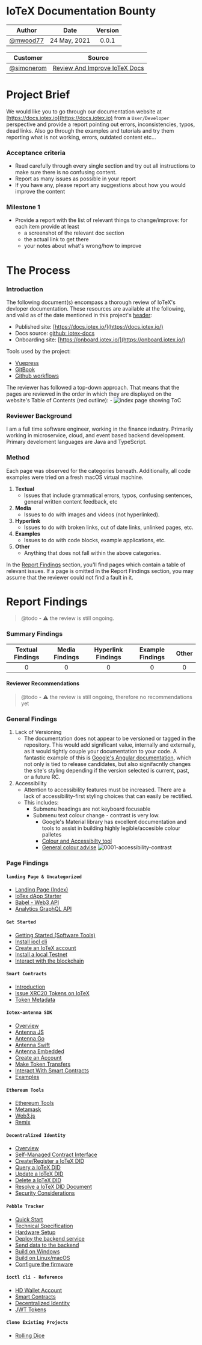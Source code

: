 # IoTeX Documentation Bounty

| Author          | Date           | Version  |
| :-------------: | :------------: | :------: |
| [@mwood77](https://github.com/mwood77) |  24 May, 2021  |  0.0.1   |

| Customer        | Source           |
| :-------------: | :-------------:  | 
| [@simonerom](https://github.com/simonerom) | [Review And Improve IoTeX Docs](https://gitcoin.co/issue/iotexproject/halogrants/32/100025753) |


# Project Brief
We would like you to go through our documentation website at [https://docs.iotex.io](https://docs.iotex.io) from a `User/Developer` perspective and provide a report pointing out errors, inconsistencies, typos, dead links. Also go through the examples and tutorials and try them reporting what is not working, errors, outdated content etc...

### Acceptance criteria
- Read carefully through every single section and try out all instructions to make sure there is no confusing content.
- Report as many issues as possible in your report
- If you have any, please report any suggestions about how you would improve the content

### Milestone 1
- Provide a report with the list of relevant things to change/improve: for each item provide at least
    - a screenshot of the relevant doc section
    - the actual link to get there
    - your notes about what's wrong/how to improve

# The Process
### Introduction
The following document(s) encompass a thorough review of IoTeX's devloper documentation. These resources are available at the following, and valid as of the date mentioned in this project's [header](#iotex-documentation-bounty):
- Published site: [https://docs.iotex.io/](https://docs.iotex.io/)
- Docs source: [github: iotex-docs](https://github.com/iotexproject/iotex-docs)
- Onboarding site: [https://onboard.iotex.io/](https://onboard.iotex.io/)

Tools used by the project:
- [Vuepress](https://vuepress.vuejs.org/config/)
- [GitBook](https://docs.gitbook.com/)
- [Github workflows](https://github.com/iotexproject/iotex-docs/blob/master/.github/workflows/deploy.yml)

The reviewer has followed a top-down approach. That means that the pages are reviewed in the order in which they are displayed on the website's Table of Contents (red outline):
    - ![index page showing ToC](./images/index.jpg)

### Reviewer Background
I am a full time software engineer, working in the finance industry. Primarily working in microservice, cloud, and event based backend development. Primary develoment languages are Java and TypeScript.

### Method
Each page was observed for the categories beneath. Additionally, all code examples were tried on a fresh macOS virtual machine.
1. **Textual**
    - Issues that include grammatical errors, typos, confusing sentences, general written content feedback, etc
1. **Media**
    - Issues to do with images and videos (not hyperlinked).
1. **Hyperlink**
    - Issues to do with broken links, out of date links, unlinked pages, etc.
1. **Examples**
    - Issues to do with code blocks, example applications, etc.
1. **Other**
    -  Anything that does not fall within the above categories.

In the [Report Findings](#report-findings) section, you'll find pages which contain a table of relevant issues. If a page is omitted in the Report Findings section, you may assume that the reviewer could not find a fault in it.

# Report Findings
> @todo - ⚠️ the review is still ongoing. 

### Summary Findings
| Textual Findings  | Media Findings   | Hyperlink Findings  | Example Findings  |  Other  |
| :-------------: | :------------: | :------: |   :------: |  :------: |
| 0               |  0             |  0       |    0       |   0       |

#### Reviewer Recommendations
> @todo - ⚠️ the review is still ongoing, therefore no recommendations yet

### General Findings
1. Lack of Versioning
    - The documentation does not appear to be versioned or tagged in the repository. This would add significant value, internally and externally, as it would tightly couple your documentation to your code. A fantastic example of this is [Google's Angular documentation](https://angular.io/docs), which not only is tied to release candidates, but also signifacntly changes the site's styling depending if the version selected is current, past, or a future RC.
1. Accessibility
    - Attention to accessibility features must be increased. There are a lack of accessibility-first styling choices that can easily be rectified.
    - This includes:
        - Submenu headings are not keyboard focusable
        - Submenu text colour change - contrast is very low.
            - Google's Material library has excellent documentation and tools to assist in building highly legible/accesible colour palletes
            - [Colour and Accessibilty tool](https://material.io/resources/color/#!/?view.left=1&view.right=0&primary.color=6002ee)
            - [General colour advise](https://material.io/design/color/the-color-system.html#color-theme-creation)
        ![0001-accessibility-contrast](images/0001-accessibility-text.png) 
        


### Page Findings

#### `landing Page & Uncategorized`
- [Landing Page (Index)](./pages/1000-index.md)
- [IoTex dApp Starter](./pages/19000-iotex-dapp-starter.md)
- [Babel - Web3 API](./pages/40000-babel-web3-api.md)
- [Analytics GraphQL API](./pages/41000-analytics-graphql-api.md)

#### `Get Started`
- [Getting Started (Software Tools)](./pages/software-tools/2000-getting-started.md)
- [Install iocl cli](./pages/software-tools/3000-install-ioctl-cli.md)
- [Create an IoTeX account](./pages/software-tools/4000-create-an-iotex-account.md)
- [Install a local Testnet](./pages/software-tools/5000-install-a-local-testnet.md)
- [Interact with the blockchain](./pages/software-tools/6000-interact-with-the-blockchain.md)

#### `Smart Contracts`
- [Introduction](./pages/smart-contracts/7000-introduction.md)
- [Issue XRC20 Tokens on IoTeX](./pages/smart-contracts/8000-issue-xrc20-tokens-on-iotex.md)
- [Token Metadata](./pages/smart-contracts/9000-token-metadata.md)

#### `Iotex-antenna SDK`
- [Overview](./pages/iotex-antenna-sdk/10000-overview.md)
- [Antenna JS](./pages/iotex-antenna-sdk/11000-antenna-js.md)
- [Antenna Go](./pages/iotex-antenna-sdk/12000-antenna-go.md)
- [Antenna Swift](./pages/iotex-antenna-sdk/13000-antenna-swift.md)
- [Antenna Embedded](./pages/iotex-antenna-sdk/14000-antenna-embedded.md)
- [Create an Account](./pages/iotex-antenna-sdk/15000-create-an-account.md)
- [Make Token Transfers](./pages/iotex-antenna-sdk/16000-make-token-transfers.md)
- [Interact With Smart Contracts](./pages/iotex-antenna-sdk/17000-interact-with-smart-contracts.md)
- [Examples](./pages/iotex-antenna-sdk/18000-examples.md)

#### `Ethereum Tools`
- [Ethereum Tools](./pages/ethereum-tools/20000-ethereum-tools.md)
- [Metamask](./pages/ethereum-tools/21000-metamask.md)
- [Web3.js](./pages/ethereum-tools/22000-web3js.md)
- [Remix](./pages/ethereum-tools/23000-remix.md)

#### `Decentralized Identity`
- [Overview](./pages/decentralized-identity/24000-overview.md)
- [Self-Managed Contract Interface](./pages/decentralized-identity/25000-self-managed-contract-interface.md)
- [Create/Register a IoTeX DID](./pages/decentralized-identity/26000-create-register-a-iotex-did.md)
- [Query a IoTeX DID](./pages/decentralized-identity/27000-query-a-iotex-did.md)
- [Update a IoTeX DID](./pages/decentralized-identity/28000-update-a-iotex-did.md)
- [Delete a IoTeX DID](./pages/decentralized-identity/29000-delete-a-iotex-did.md)
- [Resolve a IoTeX DID Document](./pages/decentralized-identity/30000-resolve-a-iotex-did-document.md)
- [Security Considerations](./pages/decentralized-identity/31000-security-considerations.md)

#### `Pebble Tracker`
- [Quick Start](./pages/pebble-tracker/32000-quick-start.md)
- [Technical Specification](./pages/pebble-tracker/33000-technical-specification.md)
- [Hardware Setup](./pages/pebble-tracker/34000-hardware-setup.md)
- [Deploy the backend service](./pages/pebble-tracker/35000-deploy-the-backend-service.md)
- [Send data to the backend](./pages/pebble-tracker/36000-send-data-to-the-backend.md)
- [Build on Windows](./pages/pebble-tracker/37000-build-on-windows.md)
- [Build on Linux/macOS](./pages/pebble-tracker/38000-build-on-linux-macos.md)
- [Configure the firmware](./pages/pebble-tracker/39000-configure-the-firmware.md)

#### `ioctl cli - Reference`
- [HD Wallet Account](./pages/ioctl-cli-reference/42000-hd-wallet-account.md)
- [Smart Contracts](./pages/ioctl-cli-reference/43000-smart-contracts.md)
- [Decentralized Identity](./pages/ioctl-cli-reference/44000-decentralized-identity.md)
- [JWT Tokens](./pages/ioctl-cli-reference/45000-jwt-tokens.md)

#### `Clone Existing Projects`
- [Rolling Dice](./pages/clone-existing-projects/46000-rolling-dice.md)
